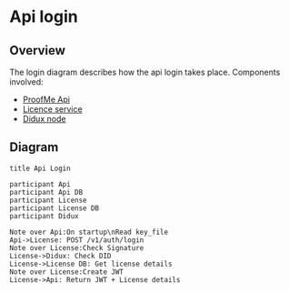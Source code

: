 # Api login

## Overview

The login diagram describes how the api login takes place.
Components involved:

* [ProofMe Api](components/api.md)
* [Licence service](components/license.md)
* [Didux node](components/node.md)

## Diagram

```websequencediagrams
title Api Login

participant Api
participant Api DB
participant License
participant License DB
participant Didux

Note over Api:On startup\nRead key_file
Api->License: POST /v1/auth/login
Note over License:Check Signature
License->Didux: Check DID
License->License DB: Get license details
Note over License:Create JWT
License->Api: Return JWT + License details
```